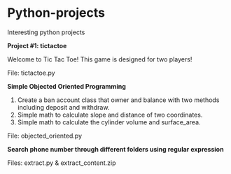 # Python-projects
Interesting python projects


**Project #1: tictactoe**

Welcome to Tic Tac Toe! 
This game is designed for two players!

File: tictactoe.py



**Simple Objected Oriented Programming**
1. Create a ban account class that owner and balance with two methods including deposit and withdraw. 
2. Simple math to calculate slope and distance of two coordinates. 
3. Simple math to calculate the cylinder volume and surface_area. 

File: objected_oriented.py

**Search phone number through different folders using regular expression**

Files: extract.py & extract_content.zip
